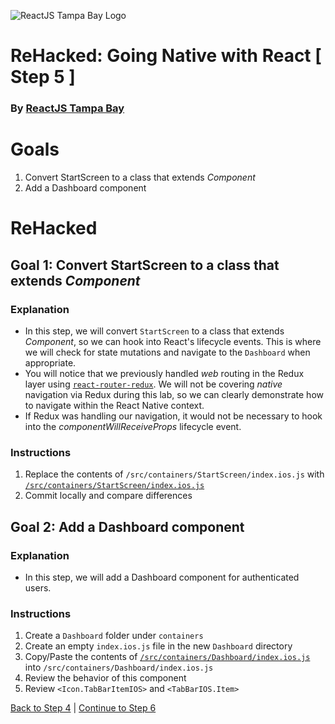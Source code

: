 ![ReactJS Tampa Bay Logo](https://avatars2.githubusercontent.com/u/18738421?v=3&s=200)

# ReHacked: Going Native with React [ Step 5 ]
### By [ReactJS Tampa Bay](http://www.meetup.com/ReactJS-Tampa-Bay/)

# Goals

1. Convert StartScreen to a class that extends _Component_
1. Add a Dashboard component

# ReHacked

## Goal 1: Convert StartScreen to a class that extends _Component_

### Explanation

* In this step, we will convert `StartScreen` to a class that extends *_Component_*, so we can hook into React's lifecycle events. This is where we will check for state mutations and navigate to the `Dashboard` when appropriate.
* You will notice that we previously handled _web_ routing in the Redux layer using [`react-router-redux`](https://github.com/reactjs/react-router-redux). We will not be covering _native_ navigation via Redux during this lab, so we can clearly demonstrate how to navigate within the React Native context.
* If Redux was handling our navigation, it would not be necessary to hook into the _componentWillReceiveProps_ lifecycle event.

### Instructions

1. Replace the contents of `/src/containers/StartScreen/index.ios.js` with [`/src/containers/StartScreen/index.ios.js`](https://raw.githubusercontent.com/reactjstampabay/RehackedNative/step-5/src/containers/StartScreen/index.ios.js)
1. Commit locally and compare differences

## Goal 2: Add a Dashboard component

### Explanation

* In this step, we will add a Dashboard component for authenticated users.

### Instructions

1. Create a `Dashboard` folder under `containers`
1. Create an empty `index.ios.js` file in the new `Dashboard` directory
1. Copy/Paste the contents of [`/src/containers/Dashboard/index.ios.js`](https://raw.githubusercontent.com/reactjstampabay/RehackedNative/step-5/src/containers/Dashboard/index.ios.js) into `/src/containers/Dashboard/index.ios.js`
1. Review the behavior of this component
1. Review `<Icon.TabBarItemIOS>` and `<TabBarIOS.Item>`

[Back to Step 4](https://github.com/reactjstampabay/RehackedNative/tree/step-4) | [Continue to Step 6](https://github.com/reactjstampabay/RehackedNative/tree/step-6)
